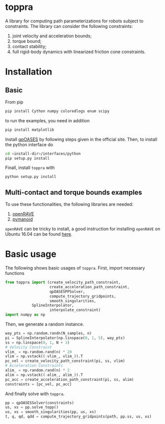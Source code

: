 # toppra

A library for computing path parameterizations for robots subject to
constraints. The library can consider the following constraints:

1. joint velocity and acceleration bounds;
2. torque bound;
3. contact stability;
4. full rigid-body dynamics with linearized friction cone constraints.


# Installation
## Basic

From pip

``` sh
pip install Cython numpy coloredlogs enum scipy
```

to run the examples, you need in addition

``` sh
pip install matplotlib
```


Install
[qpOASES](https://projects.coin-or.org/qpOASES/wiki/QpoasesInstallation) by
following steps given in the official site. Then, to install the
python interface do
``` sh
cd <install-dir>/interfaces/python
pip setup.py install
```


Finall, install `toppra` with

``` sh
python setup.py install
```

## Multi-contact and torque bounds examples
To use these functionalities, the following libraries are needed:

1. [openRAVE](https://github.com/rdiankov/openrave)
2. [pymanoid](https://github.com/stephane-caron/pymanoid)

`openRAVE` can be tricky to install, a good instruction for installing
`openRAVE` on Ubuntu 16.04 can be
found
[here](https://scaron.info/teaching/installing-openrave-on-ubuntu-16.04.html).


# Basic usage

The following shows basic usages of `toppra`. First, import necessary
functions
```python
from toppra import (create_velocity_path_constraint,
                    create_acceleration_path_constraint,
                    qpOASESPPSolver,
                    compute_trajectory_gridpoints,
                    smooth_singularities,
		    SplineInterpolator,
                    interpolate_constraint)
import numpy as np
```
Then, we generate a random instance.
```python
way_pts = np.random.randn(N_samples, n)
pi = SplineInterpolator(np.linspace(0, 1, 5), way_pts)
ss = np.linspace(0, 1, N + 1)
# Velocity Constraint
vlim_ = np.random.rand(n) * 20
vlim = np.vstack((-vlim_, vlim_)).T
pc_vel = create_velocity_path_constraint(pi, ss, vlim)
# Acceleration Constraints
alim_ = np.random.rand(n) * 2
alim = np.vstack((-alim_, alim_)).T
pc_acc = create_acceleration_path_constraint(pi, ss, alim)
constraints = [pc_vel, pc_acc]
```
And finally solve with `toppra`.
```python
pp = qpOASESSolver(constraints)
us, xs = pp.solve_topp()
us, xs = smooth_singularities(pp, us, xs)
t, q, qd, qdd = compute_trajectory_gridpoints(path, pp.ss, us, xs)
```



